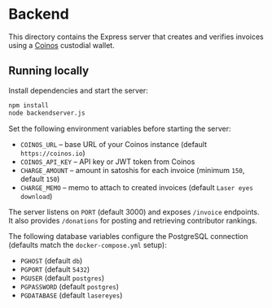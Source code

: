 # Backend

This directory contains the Express server that creates and verifies invoices using a [Coinos](https://coinos.io) custodial wallet.

## Running locally

Install dependencies and start the server:

```bash
npm install
node backendserver.js
```

Set the following environment variables before starting the server:

- `COINOS_URL` – base URL of your Coinos instance (default `https://coinos.io`)
- `COINOS_API_KEY` – API key or JWT token from Coinos
- `CHARGE_AMOUNT` – amount in satoshis for each invoice (minimum `150`, default `150`)
- `CHARGE_MEMO` – memo to attach to created invoices (default `Laser eyes download`)

The server listens on `PORT` (default 3000) and exposes `/invoice` endpoints.
It also provides `/donations` for posting and retrieving contributor rankings.

The following database variables configure the PostgreSQL connection (defaults
match the `docker-compose.yml` setup):

- `PGHOST` (default `db`)
- `PGPORT` (default `5432`)
- `PGUSER` (default `postgres`)
- `PGPASSWORD` (default `postgres`)
- `PGDATABASE` (default `lasereyes`)

